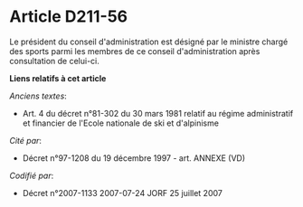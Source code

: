 # Article D211-56

Le président du conseil d'administration est désigné par le ministre chargé des sports parmi les membres de ce conseil
d'administration après consultation de celui-ci.

**Liens relatifs à cet article**

_Anciens textes_:

  - Art. 4 du décret n°81-302 du 30 mars 1981 relatif au régime administratif et financier de l'Ecole nationale de ski et d'alpinisme

_Cité par_:

  - Décret n°97-1208 du 19 décembre 1997 - art. ANNEXE (VD)

_Codifié par_:

  - Décret n°2007-1133 2007-07-24 JORF 25 juillet 2007
